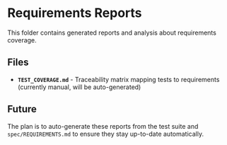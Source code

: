 # Requirements Reports

This folder contains generated reports and analysis about requirements coverage.

## Files

- **`TEST_COVERAGE.md`** - Traceability matrix mapping tests to requirements (currently manual, will be auto-generated)

## Future

The plan is to auto-generate these reports from the test suite and `spec/REQUIREMENTS.md` to ensure they stay up-to-date automatically.
